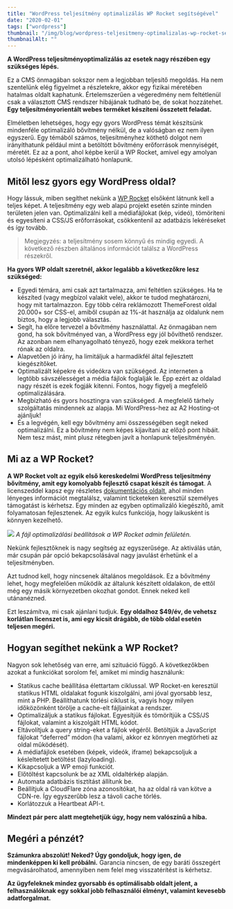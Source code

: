 ```yaml
---
title: "WordPress teljesítmény optimalizálás WP Rocket segítségével"
date: "2020-02-01"
tags: ["wordpress"]
thumbnail: "/img/blog/wordpress-teljesitmeny-optimalizalas-wp-rocket-segitsegevel.jpg"
thumbnailAlt: ""
---
```


**A WordPress teljesítményoptimalizálás az esetek nagy részében egy szükséges lépés.**

Ez a CMS önmagában sokszor nem a legjobban teljesítő megoldás. Ha nem szentelünk elég figyelmet a részletekre, akkor egy fizikai méretében hatalmas oldalt kaphatunk. Értelemszerűen a végeredmény nem feltétlenül csak a választott CMS rendszer hibájának tudható be, de sokat hozzátehet. **Egy teljesítményorientált webes terméket készíteni összetett feladat.**

Elméletben lehetséges, hogy egy gyors WordPress témát készítsünk mindenféle optimalizáló bővítmény nélkül, de a valóságban ez nem ilyen egyszerű. Egy témából számos, teljesítményhez köthető dolgot nem irányíthatunk például mint a betöltött bővítmény erőforrások mennyiségét, méretét. Ez az a pont, ahol képbe kerül a WP Rocket, amivel egy amolyan utolsó lépésként optimalizálható honlapunk.

## Mitől lesz gyors egy WordPress oldal?

Hogy lássuk, miben segíthet nekünk a [WP Rocket](https://wp-rocket.me/) elsőként látnunk kell a teljes képet. A teljesítmény egy web alapú projekt esetén szinte minden területen jelen van. Optimalizálni kell a médiafájlokat (kép, videó), tömöríteni és egyesíteni a CSS/JS erőforrásokat, csökkentenil az adatbázis lekéréseket és így tovább.

> Megjegyzés: a teljesítmény sosem könnyű és mindig egyedi. A következő részben általános információt találsz a WordPress részekről.

**Ha gyors WP oldalt szeretnél, akkor legalább a következőkre lesz szükséged:**

- Egyedi témára, ami csak azt tartalmazza, ami feltétlen szükséges. Ha te készíted (vagy megbízol valakit vele), akkor te tudod meghatározni, hogy mit tartalmazzon. Egy több célra reklámozott ThemeForest oldal 20.000+ sor CSS-el, amiből csupán az 1%-át használja az oldalunk nem biztos, hogy a legjobb választás.
- Segít, ha előre tervezel a bővítmény használattal. Az önmagában nem gond, ha sok bővítményed van, a WordPress egy jól bővíthető rendszer. Az azonban nem elhanyagolható tényező, hogy ezek mekkora terhet rónak az oldalra.
- Alapvetően jó irány, ha limitáljuk a harmadikfél által fejlesztett kiegészítőket.
- Optimalizált képekre és videókra van szükséged. Az interneten a legtöbb sávszélességet a média fájlok foglalják le. Épp ezért az oldalad nagy részét is ezek fogják kitenni. Fontos, hogy figyelj a megfelelő optimalizálására.
- Megbízható és gyors hosztingra van szükséged. A megfelelő tárhely szolgáltatás mindennek az alapja. Mi WordPress-hez az A2 Hosting-ot ajánljuk!
- És a legvégén, kell egy bővítmény ami összességében segít neked optimalizálni. Ez a bővítmény nem képes kijavítani az előző pont hibáit. Nem tesz mást, mint plusz rétegben javít a honlapunk teljesítményén.

## Mi az a WP Rocket?

**A WP Rocket volt az egyik első kereskedelmi WordPress teljesítmény bővítmény, amit egy komolyabb fejlesztő csapat készít és támogat**. A licenszeddel kapsz egy részletes [dokumentációs oldalt](https://docs.wp-rocket.me/), ahol minden lényeges információt megtalálsz, valamint ticketeken keresztül személyes támogatást is kérhetsz. Egy minden az egyben optimalizáló kiegészítő, amit folyamatosan fejlesztenek. Az egyik kulcs funkciója, hogy laikusként is könnyen kezelhető.

![](/img/blog/wp-rocket-file-optimization-kepernyo.png) *A fájl optimalizálási beállítások a WP Rocket admin felületén.*

Nekünk fejlesztőknek is nagy segítség az egyszerűsége. Az aktiválás után, már csupán pár opció bekapcsolásával nagy javulást érhetünk el a teljesítményben.

Azt tudnod kell, hogy nincsenek általános megoldások. Ez a bővítmény lehet, hogy megfelelően működik az általunk készített oldalakon, de ettől még egy másik környezetben okozhat gondot. Ennek neked kell utánanézned.

Ezt leszámítva, mi csak ajánlani tudjuk. **Egy oldalhoz $49/év, de vehetsz korlátlan licenszet is, ami egy kicsit drágább, de több oldal esetén teljesen megéri.**

## Hogyan segíthet nekünk a WP Rocket?

Nagyon sok lehetőség van erre, ami szituáció függő. A következőkben azokat a funkciókat sorolom fel, amiket mi mindig használunk:

- Statikus cache beállítása élettartam ciklussal. WP Rocket-en keresztül statikus HTML oldalakat fogunk kiszolgálni, ami jóval gyorsabb lesz, mint a PHP. Beállíthatunk törlési ciklust is, vagyis hogy milyen időközönként törölje a cache-elt fájljainkat a rendszer.
- Optimalizáljuk a statikus fájlokat. Egyesítjük és tömörítjük a CSS/JS fájlokat, valamint a kiszolgált HTML kódot.
- Eltávolítjuk a query string-eket a fájlok végéről. Betöltjük a JavaScript fájlokat “deferred” módon (ha valami, akkor ez könnyen megtörheti az oldal működését).
- A médiafájlok esetében (képek, videók, iframe) bekapcsoljuk a késleltetett betöltést (lazyloading).
- Kikapcsoljuk a WP emoji funkciót.
- Előtöltést kapcsolunk be az XML oldaltérkép alapján.
- Automata adatbázis tisztítást állítunk be.
- Beállítjuk a CloudFlare zóna azonosítókat, ha az oldal rá van kötve a CDN-re. Így egyszerűbb lesz a távoli cache törlés.
- Korlátozzuk a Heartbeat API-t.

**Mindezt pár perc alatt megtehetjük úgy, hogy nem valószínű a hiba.**

## Megéri a pénzét?

**Számunkra abszolút! Neked? Úgy gondoljuk, hogy igen, de mindenképpen ki kell próbálni.** Garancia nincsen, de egy baráti összegért megvásárolhatod, amennyiben nem felel meg visszatérítést is kérhetsz.

**Az ügyfeleknek mindez gyorsabb és optimálisabb oldalt jelent, a felhasználóknak egy sokkal jobb felhasználói élményt, valamint kevesebb adatforgalmat.**
